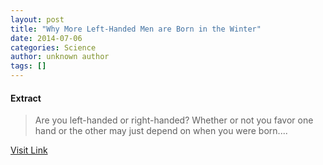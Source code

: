 ```yaml
---
layout: post
title: "Why More Left-Handed Men are Born in the Winter"
date: 2014-07-06
categories: Science
author: unknown author
tags: []
---
```





#### Extract
>Are you left-handed or right-handed? Whether or not you favor one hand or the other may just depend on when you were born....



[Visit Link](http://www.scienceworldreport.com/articles/15836/20140704/why-more-left-handed-men-born-winter.htm)


